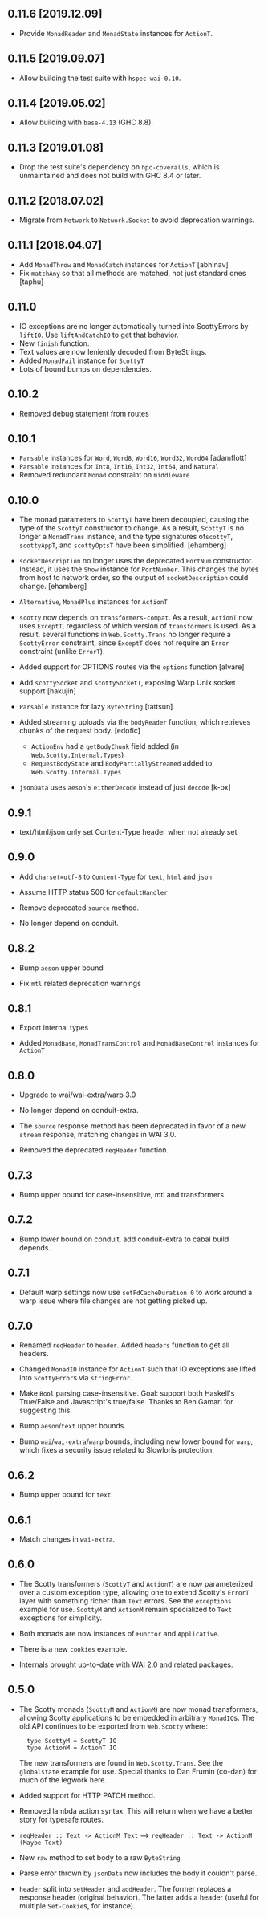## 0.11.6 [2019.12.09]
* Provide `MonadReader` and `MonadState` instances for `ActionT`.

## 0.11.5 [2019.09.07]
* Allow building the test suite with `hspec-wai-0.10`.

## 0.11.4 [2019.05.02]
* Allow building with `base-4.13` (GHC 8.8).

## 0.11.3 [2019.01.08]
* Drop the test suite's dependency on `hpc-coveralls`, which is unmaintained
  and does not build with GHC 8.4 or later.

## 0.11.2 [2018.07.02]
* Migrate from `Network` to `Network.Socket` to avoid deprecation warnings.

## 0.11.1 [2018.04.07]
* Add `MonadThrow` and `MonadCatch` instances for `ActionT` [abhinav]
* Fix `matchAny` so that all methods are matched, not just standard ones
  [taphu]

## 0.11.0
* IO exceptions are no longer automatically turned into ScottyErrors by
  `liftIO`. Use `liftAndCatchIO` to get that behavior.
* New `finish` function.
* Text values are now leniently decoded from ByteStrings.
* Added `MonadFail` instance for `ScottyT`
* Lots of bound bumps on dependencies.

## 0.10.2
* Removed debug statement from routes

## 0.10.1
* `Parsable` instances for `Word`, `Word8`, `Word16`, `Word32`, `Word64`
   [adamflott]
* `Parsable` instances for `Int8`, `Int16`, `Int32`, `Int64`, and `Natural`
* Removed redundant `Monad` constraint on `middleware`

## 0.10.0

* The monad parameters to `ScottyT` have been decoupled, causing the type
  of the `ScottyT` constructor to change. As a result, `ScottyT` is no
  longer a `MonadTrans` instance, and the type signatures of`scottyT`,
  `scottyAppT`, and `scottyOptsT` have been simplified. [ehamberg]

* `socketDescription` no longer uses the deprecated `PortNum` constructor.
  Instead, it uses the `Show` instance for `PortNumber`. This changes the
  bytes from host to network order, so the output of `socketDescription`
  could change. [ehamberg]

* `Alternative`, `MonadPlus` instances for `ActionT`

* `scotty` now depends on `transformers-compat`. As a result, `ActionT` now
  uses `ExceptT`, regardless of which version of `transformers` is used.
  As a result, several functions in `Web.Scotty.Trans` no longer require a
  `ScottyError` constraint, since `ExceptT` does not require an `Error`
  constraint (unlike `ErrorT`).

* Added support for OPTIONS routes via the `options` function [alvare]

* Add `scottySocket` and `scottySocketT`, exposing Warp Unix socket support
  [hakujin]

* `Parsable` instance for lazy `ByteString` [tattsun]

* Added streaming uploads via the `bodyReader` function, which retrieves chunks
  of the request body. [edofic]
  - `ActionEnv` had a `getBodyChunk` field added (in
    `Web.Scotty.Internal.Types`)
  - `RequestBodyState` and `BodyPartiallyStreamed` added to
    `Web.Scotty.Internal.Types`

* `jsonData` uses `aeson`'s `eitherDecode` instead of just `decode` [k-bx]

## 0.9.1

* text/html/json only set Content-Type header when not already set

## 0.9.0

* Add `charset=utf-8` to `Content-Type` for `text`, `html` and `json`

* Assume HTTP status 500 for `defaultHandler`

* Remove deprecated `source` method.

* No longer depend on conduit.

## 0.8.2

* Bump `aeson` upper bound

* Fix `mtl` related deprecation warnings

## 0.8.1

* Export internal types

* Added `MonadBase`, `MonadTransControl` and `MonadBaseControl` instances for
  `ActionT`

## 0.8.0

* Upgrade to wai/wai-extra/warp 3.0

* No longer depend on conduit-extra.

* The `source` response method has been deprecated in favor
  of a new `stream` response, matching changes in WAI 3.0.

* Removed the deprecated `reqHeader` function.

## 0.7.3

* Bump upper bound for case-insensitive, mtl and transformers.

## 0.7.2

* Bump lower bound on conduit, add conduit-extra to cabal build depends.

## 0.7.1

* Default warp settings now use `setFdCacheDuration 0` to work around a warp
  issue where file changes are not getting picked up.

## 0.7.0

* Renamed `reqHeader` to `header`. Added `headers` function to get all headers.

* Changed `MonadIO` instance for `ActionT` such that IO exceptions are lifted
  into `ScottyError`s via `stringError`.

* Make `Bool` parsing case-insensitive. Goal: support both Haskell's True/False
  and Javascript's true/false. Thanks to Ben Gamari for suggesting this.

* Bump `aeson`/`text` upper bounds.

* Bump `wai`/`wai-extra`/`warp` bounds, including new lower bound for `warp`, which fixes a security issue related to Slowloris protection.

## 0.6.2

* Bump upper bound for `text`.

## 0.6.1

* Match changes in `wai-extra`.

## 0.6.0

* The Scotty transformers (`ScottyT` and `ActionT`) are now parameterized
  over a custom exception type, allowing one to extend Scotty's `ErrorT`
  layer with something richer than `Text` errors. See the `exceptions`
  example for use. `ScottyM` and `ActionM` remain specialized to `Text`
  exceptions for simplicity.

* Both monads are now instances of `Functor` and `Applicative`.

* There is a new `cookies` example.

* Internals brought up-to-date with WAI 2.0 and related packages.

## 0.5.0

* The Scotty monads (`ScottyM` and `ActionM`) are now monad transformers,
  allowing Scotty applications to be embedded in arbitrary `MonadIO`s.
  The old API continues to be exported from `Web.Scotty` where:

        type ScottyM = ScottyT IO
        type ActionM = ActionT IO

  The new transformers are found in `Web.Scotty.Trans`. See the
  `globalstate` example for use. Special thanks to Dan Frumin (co-dan)
  for much of the legwork here.

* Added support for HTTP PATCH method.

* Removed lambda action syntax. This will return when we have a better
  story for typesafe routes.

* `reqHeader :: Text -> ActionM Text` ==>
  `reqHeader :: Text -> ActionM (Maybe Text)`

* New `raw` method to set body to a raw `ByteString`

* Parse error thrown by `jsonData` now includes the body it couldn't parse.

* `header` split into `setHeader` and `addHeader`. The former replaces
  a response header (original behavior). The latter adds a header (useful
  for multiple `Set-Cookie`s, for instance).
